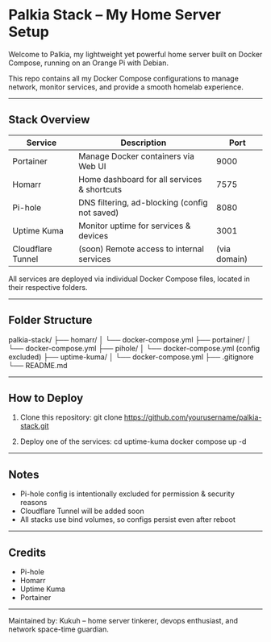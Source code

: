 # Palkia Stack – My Home Server Setup

Welcome to Palkia, my lightweight yet powerful home server built on Docker Compose, running on an Orange Pi with Debian.

This repo contains all my Docker Compose configurations to manage network, monitor services, and provide a smooth homelab experience.

---

## Stack Overview

Service         | Description                                      | Port
----------------|--------------------------------------------------|-------
Portainer       | Manage Docker containers via Web UI             | 9000
Homarr          | Home dashboard for all services & shortcuts     | 7575
Pi-hole         | DNS filtering, ad-blocking (config not saved)   | 8080
Uptime Kuma     | Monitor uptime for services & devices           | 3001
Cloudflare Tunnel | (soon) Remote access to internal services     | (via domain)

All services are deployed via individual Docker Compose files, located in their respective folders.

---

## Folder Structure

palkia-stack/
├── homarr/
│   └── docker-compose.yml
├── portainer/
│   └── docker-compose.yml
├── pihole/
│   └── docker-compose.yml  (config excluded)
├── uptime-kuma/
│   └── docker-compose.yml
├── .gitignore
└── README.md

---

## How to Deploy

1. Clone this repository:
   git clone https://github.com/yourusername/palkia-stack.git

2. Deploy one of the services:
   cd uptime-kuma
   docker compose up -d

---

## Notes

- Pi-hole config is intentionally excluded for permission & security reasons
- Cloudflare Tunnel will be added soon
- All stacks use bind volumes, so configs persist even after reboot

---

## Credits

- Pi-hole
- Homarr
- Uptime Kuma
- Portainer

---

Maintained by:
Kukuh – home server tinkerer, devops enthusiast, and network space-time guardian.

